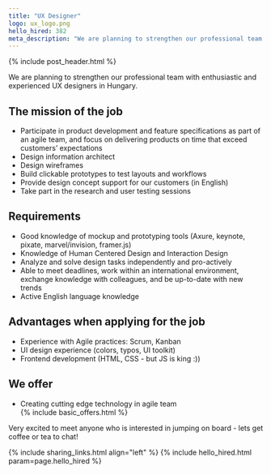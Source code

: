 ```yaml
---
title: "UX Designer"
logo: ux_logo.png
hello_hired: 382
meta_description: "We are planning to strengthen our professional team with enthusiastic and experienced UX designers in Hungary."
---
```


{% include post_header.html %}

<div class="text-left">
  <p>
  We are planning to strengthen our professional team with enthusiastic and experienced UX designers in Hungary.
  </p>

  <h2>The mission of the job</h2>
  <ul>
    <li>Participate in product development and feature specifications as part of an agile team, and focus on delivering products on time that exceed customers’ expectations</li>
    <li>Design information architect</li>
    <li>Design wireframes</li>
    <li>Build clickable prototypes to test layouts and workflows</li>
    <li>Provide design concept support for our customers (in English)</li>
    <li>Take part in the research and user testing sessions</li>
    </ul>

  <h2>Requirements</h2>
  <ul>
    <li>Good knowledge of mockup and prototyping tools (Axure, keynote, pixate, marvel/invision, framer.js)</li>
    <li>Knowledge of Human Centered Design and Interaction Design</li>
    <li>Analyze and solve design tasks independently and pro-actively</li>
    <li>Able to meet deadlines, work within an international environment, exchange knowledge with colleagues, and be up-to-date with new trends</li>
    <li>Active English language knowledge</li>
  </ul>

  <h2>Advantages when applying for the job</h2>
  <ul>
    <li>Experience with Agile practices: Scrum, Kanban</li>
    <li>UI design experience (colors, typos, UI toolkit)</li>
    <li>Frontend development (HTML, CSS - but JS is king :))</li>
  </ul>

  <h2>We offer</h2>
  <ul>
    <li>Creating cutting edge technology in agile team</li>
    {% include basic_offers.html %}
  </ul>

  <p>Very excited to meet anyone who is interested in jumping on board - lets get coffee or tea to chat!</p>
</div>

{% include sharing_links.html align="left" %}
{% include hello_hired.html param=page.hello_hired %}
